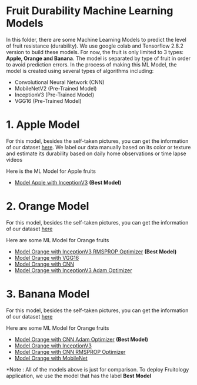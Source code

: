 # Fruit Durability Machine Learning Models
In this folder, there are some Machine Learning Models to predict the level of fruit resistance (durability). We use google colab and Tensorflow 2.8.2 version to build these models. For now, the fruit is only limited to 3 types: **Apple, Orange and Banana**. The model is separated by type of fruit in order to avoid prediction errors. In the process of making this ML Model, the model is created using several types of algorithms including:


* Convolutional Neural Network (CNN)
* MobileNetV2 (Pre-Trained Model) 
* InceptionV3 (Pre-Trained Model) 
* VGG16 (Pre-Trained Model) 

# 1. Apple Model
For this model, besides the self-taken pictures, you can get the information of our dataset [here](https://drive.google.com/file/d/1EGFqvaKpCLA--3i42cupKdD0ygItK0MA/view?usp=sharing). We label our data manually based on its color or texture and estimate its durability based on daily home observations or time lapse videos

Here is the ML Model for Apple fruits 
* [Model Apple with InceptionV3](https://github.com/Bangkit-C22-PS021/model-ml-fruit-durability/blob/main/Apple/Model-Apple-Inception-rmsprop.ipynb) **(Best Model)**

# 2. Orange Model
For this model, besides the self-taken pictures, you can get the information of our dataset [here](https://drive.google.com/file/d/1KB0PmD3Ej1V9Jt-M_-F37QsShcPHpqiS/view?usp=sharing) 

Here are some ML Model for Orange fruits 

* [Model Orange with InceptionV3 RMSPROP Optimizer](https://github.com/Bangkit-C22-PS021/model-ml-fruit-durability/blob/main/Orange/Model-Orange-InceptionV3-rmsprop.ipynb) **(Best Model)**
* [Model Orange with VGG16](https://github.com/Bangkit-C22-PS021/model-ml-fruit-durability/blob/main/Orange/Model-Orange-VGG16.ipynb)
* [Model Orange with CNN](https://github.com/Bangkit-C22-PS021/model-ml-fruit-durability/blob/main/Orange/Model-Orange-CNN.ipynb)
* [Model Orange with InceptionV3 Adam Optimizer](https://github.com/Bangkit-C22-PS021/model-ml-fruit-durability/blob/main/Orange/Model-Orange-InceptionV3-Adam.ipynb)

# 3. Banana Model
For this model, besides the self-taken pictures, you can get the information of our dataset [here](https://drive.google.com/file/d/1PEhuekpGf34Yp2GGNvxi3Flqtk2kBNFz/view?usp=sharing) 

Here are some ML Model for Orange fruits 

* [Model Orange with CNN Adam Optimizer](https://github.com/Bangkit-C22-PS021/model-ml-fruit-durability/blob/main/Banana/Model-Banana-CNN-Adam.ipynb) **(Best Model)**
* [Model Orange with InceptionV3](https://github.com/Bangkit-C22-PS021/model-ml-fruit-durability/blob/main/Banana/Model-Banana-InceptionV3.ipynb)
* [Model Orange with CNN RMSPROP Optimizer](https://github.com/Bangkit-C22-PS021/model-ml-fruit-durability/blob/main/Banana/Model-Banana-CNN-rmsprop.ipynb)
* [Model Orange with MobileNet](https://github.com/Bangkit-C22-PS021/model-ml-fruit-durability/blob/main/Banana/Model-Banana-MobileNet.ipynb)


*Note : All of the models above is just for comparison. To deploy Fruitology application, we use the model that has the label **Best Model**
